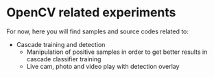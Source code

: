 # OpenCV related experiments

For now, here you will find samples and source codes related to:
  * Cascade training and detection
    * Manipulation of positive samples in order to get better results in cascade classifier training
    * Live cam, photo and video play with detection overlay
